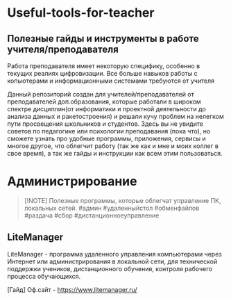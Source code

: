 # Useful-tools-for-teacher
## Полезные гайды и инструменты в работе учителя/преподавателя

Работа преподавателя имеет некоторую специфику, особенно в текущих реалиях цифровизации. Все больше навыков работы с копьютерами и информационными системами требуются от учителя

Данный репозиторий создан для учителей/преподавателей от преподавателей доп.образования, которые работали в широком спектре дисциплин(от информатики и проектной деятельности до анализа данных и ракетостроения) и решали кучу проблем на нелегком пути просвещения школьников и студентов. Здесь вы не увидите советов по педагогике или психологии преподавания (пока что), но сможете узнать про удобные программы, приложения, сервисы и многое другое, что облегчит работу (так же как и мне и моих коллег в свое время), а так же гайды и инструкции как всем этим пользоваться.

# Администрирование
>   [!NOTE]
>   Полезные программы, которые облегчат управление ПК, локальных сетей. #админ #удаленныйстол #обменфайлов #раздача #сбор #дистанционноеуправление

## **LiteManager** 

LiteManager - программа удаленного управления компьютерами через Интернет или администрирования в локальной сети, для технической поддержки учеников, дистанционного обучения, контроля рабочего процесса обучающихся.

[Гайд]      Оф.сайт - https://www.litemanager.ru/  
  
